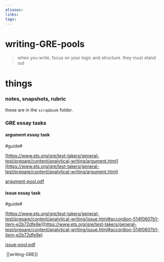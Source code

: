 ```yaml
---
aliases: 
links: 
tags: 
---
```

# writing-GRE-pools

> when you write, focus on your logic and structure. they must stand out

# things

### notes, snapshots, rubric

these are in the `scrapbook`​ folder.

### GRE essay tasks

#### argument essay task

​#guide#​

[https://www.ets.org/gre/test-takers/general-test/prepare/content/analytical-writing/argument.html](https://www.ets.org/gre/test-takers/general-test/prepare/content/analytical-writing/argument.html)

[argument-pool.pdf](assets/argument-pool-20230920131617-5gse5j0.pdf)

#### issue essay task

​#guide#​

[https://www.ets.org/gre/test-takers/general-test/prepare/content/analytical-writing/issue.html#accordion-514f0607b1-item-e2b72dfe9e](https://www.ets.org/gre/test-takers/general-test/prepare/content/analytical-writing/issue.html#accordion-514f0607b1-item-e2b72dfe9e)

[issue-pool.pdf](assets/issue-pool-20230920131617-ju0vlia.pdf)

‍
[[writing-GRE]]
